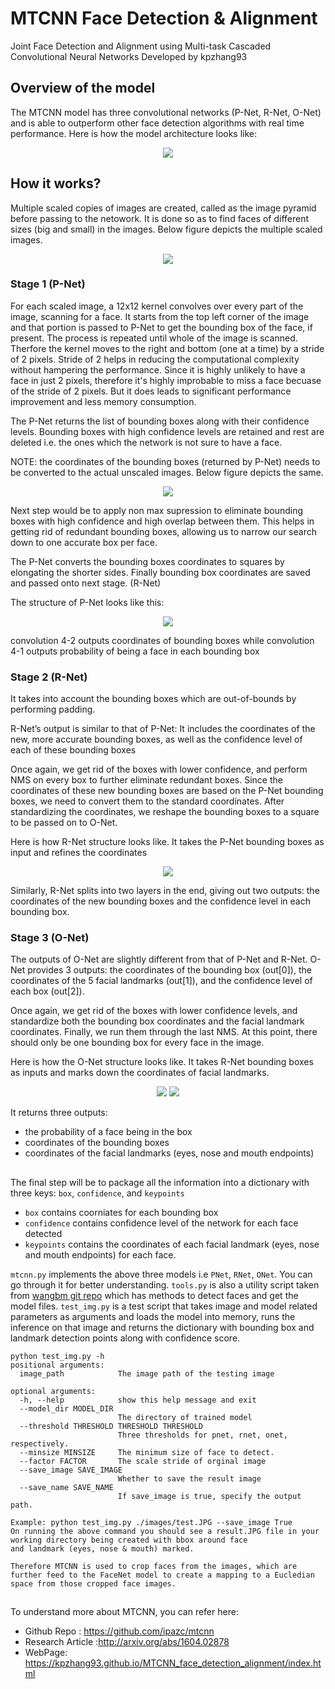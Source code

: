 # MTCNN Face Detection & Alignment
Joint Face Detection and Alignment using Multi-task Cascaded Convolutional Neural Networks
Developed by kpzhang93

## Overview of the model
The MTCNN model has three convolutional networks (P-Net, R-Net, O-Net) and is able to outperform other
face detection algorithms with real time performance.
Here is how the model architecture looks like:

<p align="center">
  <img src="./images/model_arch.png">
 </p>

## How it works?
Multiple scaled copies of images are created, called as the image pyramid before passing to the netowork. It is done so
as to find faces of different sizes (big and small) in the images.
Below figure depicts the multiple scaled images.

<p align="center">
  <img src="./images/pyramid.png">
  </p>

### Stage 1 (P-Net)
For each scaled image, a 12x12 kernel convolves over every part of the image, scanning for a face.
It starts from the top left corner of the image and that portion is passed to P-Net to get the bounding box of the face, if present.
The process is repeated until whole of the image is scanned. Therfore the kernel moves to the right and bottom (one at a time)
by a stride of 2 pixels.
Stride of 2 helps in reducing the computational complexity without hampering the performance. 
Since it is highly unlikely to have a face in just 2 pixels, therefore it's highly improbable to miss a face becuase of the stride of 2 pixels.
But it does leads to significant performance improvement and less memory consumption.

The P-Net returns the list of bounding boxes along with their confidence levels. Bounding boxes with high confidence levels are retained and
rest are deleted i.e. the ones which the network is not sure to have a face.

NOTE: the coordinates of the bounding boxes (returned by P-Net) needs to be converted to the actual unscaled images.
Below figure depicts the same.

<p align="center">
  <img src="./images/scale.png">
  </p>

Next step would be to apply non max supression to eliminate bounding boxes with high confidence and high overlap between them.
This helps in getting rid of redundant bounding boxes, allowing us to narrow our search down to one accurate box per face.

The P-Net converts the bounding boxes coordinates to squares by elongating the shorter sides. Finally bounding box coordinates are
saved and passed onto next stage. (R-Net)

The structure of P-Net looks like this:

<p align="center">
  <img src="./images/pnet_arch.png">
</p>

convolution 4-2 outputs coordinates of bounding boxes while convolution 4-1 outputs probability of being a face in each bounding box


### Stage 2 (R-Net)
It takes into account the bounding boxes which are out-of-bounds by performing padding.

R-Net’s output is similar to that of P-Net: 
It includes the coordinates of the new, more accurate bounding boxes, as well as the confidence level of each of these bounding boxes

Once again, we get rid of the boxes with lower confidence, and perform NMS on every box to further eliminate redundant boxes. 
Since the coordinates of these new bounding boxes are based on the P-Net bounding boxes, we need to convert them to the standard coordinates.
After standardizing the coordinates, we reshape the bounding boxes to a square to be passed on to O-Net.

Here is how R-Net structure looks like. It takes the P-Net bounding boxes as input and refines the coordinates

<p align="center">
  <img src="./images/rnet_arch.png">
</p>

Similarly, R-Net splits into two layers in the end, giving out two outputs: 
the coordinates of the new bounding boxes and the confidence level in each bounding box.

### Stage 3 (O-Net)
The outputs of O-Net are slightly different from that of P-Net and R-Net. O-Net provides 3 outputs: the coordinates of the bounding box (out[0]), 
the coordinates of the 5 facial landmarks (out[1]), and the confidence level of each box (out[2]).

Once again, we get rid of the boxes with lower confidence levels, and standardize both the bounding box coordinates and the facial landmark coordinates. 
Finally, we run them through the last NMS. At this point, there should only be one bounding box for every face in the image.

Here is how the O-Net structure looks like. It takes R-Net bounding boxes as inputs and marks down the coordinates of facial landmarks.

<p align="center">
  <img src="./images/onet_arch.png">
  <img src="./images/onet_arch2.png">
</p>

It returns three outputs:
- the probability of a face being in the box
- coordinates of the bounding boxes
- coordinates of the facial landmarks (eyes, nose and mouth endpoints)

##
The final step will be to package all the information into a dictionary with three keys:
`box`, `confidence`, and `keypoints`


- `box` contains coorniates for each bounding box
- `confidence` contains confidence level of the network for each face detected
- `keypoints` contains the coordinates of each facial landmark (eyes, nose and mouth endpoints) for each face.

`mtcnn.py` implements the above three models i.e `PNet`, `RNet`, `ONet`. You can go through it for better understanding.
`tools.py` is also a utility script taken from [wangbm git repo](https://github.com/wangbm/MTCNN-Tensorflow) which has methods 
to detect faces and get the model files.
`test_img.py` is a test script that takes image and model related parameters as arguments
and loads the model into memory, runs the inference on that image and returns the dictionary with
bounding box and landmark detection points along with confidence score. 
```
python test_img.py -h
positional arguments:
  image_path            The image path of the testing image

optional arguments:
  -h, --help            show this help message and exit
  --model_dir MODEL_DIR
                        The directory of trained model
  --threshold THRESHOLD THRESHOLD THRESHOLD
                        Three thresholds for pnet, rnet, onet, respectively.
  --minsize MINSIZE     The minimum size of face to detect.
  --factor FACTOR       The scale stride of orginal image
  --save_image SAVE_IMAGE
                        Whether to save the result image
  --save_name SAVE_NAME
                        If save_image is true, specify the output path.
						
Example: python test_img.py ./images/test.JPG --save_image True
On running the above command you should see a result.JPG file in your working directory being created with bbox around face
and landmark (eyes, nose & mouth) marked.

Therefore MTCNN is used to crop faces from the images, which are further feed to the FaceNet model to create a mapping to a Eucledian
space from those cropped face images.
```
##
To understand more about MTCNN, you can refer here:
- Github Repo : https://github.com/ipazc/mtcnn
- Research Article :http://arxiv.org/abs/1604.02878
- WebPage: https://kpzhang93.github.io/MTCNN_face_detection_alignment/index.html







